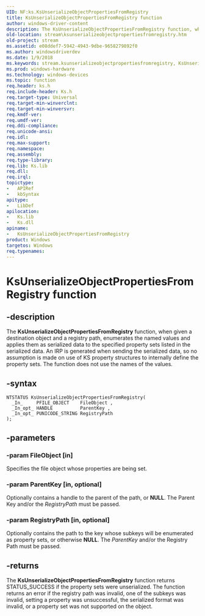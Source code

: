 ```yaml
---
UID: NF:ks.KsUnserializeObjectPropertiesFromRegistry
title: KsUnserializeObjectPropertiesFromRegistry function
author: windows-driver-content
description: The KsUnserializeObjectPropertiesFromRegistry function, when given a destination object and a registry path, enumerates the named values and applies them as serialized data to the specified property sets listed in the serialized data.
old-location: stream\ksunserializeobjectpropertiesfromregistry.htm
old-project: stream
ms.assetid: e08ddef7-5942-4943-9dbe-9658279892f0
ms.author: windowsdriverdev
ms.date: 1/9/2018
ms.keywords: stream.ksunserializeobjectpropertiesfromregistry, KsUnserializeObjectPropertiesFromRegistry, ksfunc_09710ce5-9236-47cc-84b2-4ced36aa654b.xml, ks/KsUnserializeObjectPropertiesFromRegistry, KsUnserializeObjectPropertiesFromRegistry function [Streaming Media Devices]
ms.prod: windows-hardware
ms.technology: windows-devices
ms.topic: function
req.header: ks.h
req.include-header: Ks.h
req.target-type: Universal
req.target-min-winverclnt: 
req.target-min-winversvr: 
req.kmdf-ver: 
req.umdf-ver: 
req.ddi-compliance: 
req.unicode-ansi: 
req.idl: 
req.max-support: 
req.namespace: 
req.assembly: 
req.type-library: 
req.lib: Ks.lib
req.dll: 
req.irql: 
topictype: 
-	APIRef
-	kbSyntax
apitype: 
-	LibDef
apilocation: 
-	Ks.lib
-	Ks.dll
apiname: 
-	KsUnserializeObjectPropertiesFromRegistry
product: Windows
targetos: Windows
req.typenames: 
---
```


# KsUnserializeObjectPropertiesFromRegistry function


## -description


The <b>KsUnserializeObjectPropertiesFromRegistry</b> function, when given a destination object and a registry path, enumerates the named values and applies them as serialized data to the specified property sets listed in the serialized data. An IRP is generated when sending the serialized data, so no assumption is made on use of KS property structures to internally define the property sets. The function does not use the names of the values.


## -syntax


````
NTSTATUS KsUnserializeObjectPropertiesFromRegistry(
  _In_     PFILE_OBJECT    FileObject ,
  _In_opt_ HANDLE          ParentKey ,
  _In_opt_ PUNICODE_STRING RegistryPath 
);
````


## -parameters




### -param FileObject [in]

Specifies the file object whose properties are being set.


### -param ParentKey [in, optional]

Optionally contains a handle to the parent of the path, or <b>NULL</b>. The Parent Key and/or the <i>RegistryPath</i> must be passed.


### -param RegistryPath [in, optional]

Optionally contains the path to the key whose subkeys will be enumerated as property sets, or otherwise <b>NULL</b>. The <i>ParentKey</i> and/or the Registry Path must be passed.


## -returns


The <b>KsUnserializeObjectPropertiesFromRegistry</b> function returns STATUS_SUCCESS if the property sets were unserialized. The function returns an error if the registry path was invalid, one of the subkeys was invalid, setting a property was unsuccessful, the serialized format was invalid, or a property set was not supported on the object. 


